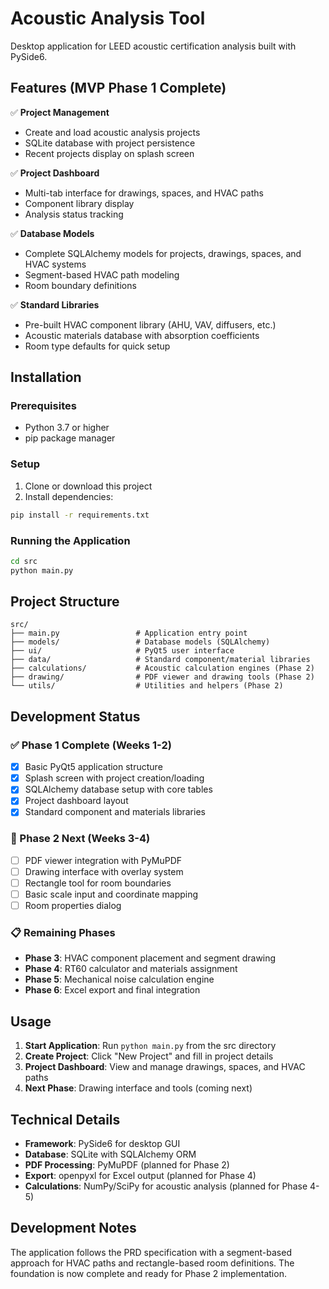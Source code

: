 # Acoustic Analysis Tool

Desktop application for LEED acoustic certification analysis built with PySide6.

## Features (MVP Phase 1 Complete)

✅ **Project Management**
- Create and load acoustic analysis projects
- SQLite database with project persistence
- Recent projects display on splash screen

✅ **Project Dashboard**
- Multi-tab interface for drawings, spaces, and HVAC paths
- Component library display
- Analysis status tracking

✅ **Database Models**
- Complete SQLAlchemy models for projects, drawings, spaces, and HVAC systems
- Segment-based HVAC path modeling
- Room boundary definitions

✅ **Standard Libraries**
- Pre-built HVAC component library (AHU, VAV, diffusers, etc.)
- Acoustic materials database with absorption coefficients
- Room type defaults for quick setup

## Installation

### Prerequisites
- Python 3.7 or higher
- pip package manager

### Setup
1. Clone or download this project
2. Install dependencies:
```bash
pip install -r requirements.txt
```

### Running the Application
```bash
cd src
python main.py
```

## Project Structure

```
src/
├── main.py                 # Application entry point
├── models/                 # Database models (SQLAlchemy)
├── ui/                     # PyQt5 user interface
├── data/                   # Standard component/material libraries
├── calculations/           # Acoustic calculation engines (Phase 2)
├── drawing/                # PDF viewer and drawing tools (Phase 2)
└── utils/                  # Utilities and helpers (Phase 2)
```

## Development Status

### ✅ Phase 1 Complete (Weeks 1-2)
- [x] Basic PyQt5 application structure
- [x] Splash screen with project creation/loading
- [x] SQLAlchemy database setup with core tables
- [x] Project dashboard layout
- [x] Standard component and materials libraries

### 🔄 Phase 2 Next (Weeks 3-4)
- [ ] PDF viewer integration with PyMuPDF
- [ ] Drawing interface with overlay system
- [ ] Rectangle tool for room boundaries
- [ ] Basic scale input and coordinate mapping
- [ ] Room properties dialog

### 📋 Remaining Phases
- **Phase 3**: HVAC component placement and segment drawing
- **Phase 4**: RT60 calculator and materials assignment  
- **Phase 5**: Mechanical noise calculation engine
- **Phase 6**: Excel export and final integration

## Usage

1. **Start Application**: Run `python main.py` from the src directory
2. **Create Project**: Click "New Project" and fill in project details
3. **Project Dashboard**: View and manage drawings, spaces, and HVAC paths
4. **Next Phase**: Drawing interface and tools (coming next)

## Technical Details

- **Framework**: PySide6 for desktop GUI
- **Database**: SQLite with SQLAlchemy ORM
- **PDF Processing**: PyMuPDF (planned for Phase 2)
- **Export**: openpyxl for Excel output (planned for Phase 4)
- **Calculations**: NumPy/SciPy for acoustic analysis (planned for Phase 4-5)

## Development Notes

The application follows the PRD specification with a segment-based approach for HVAC paths and rectangle-based room definitions. The foundation is now complete and ready for Phase 2 implementation.